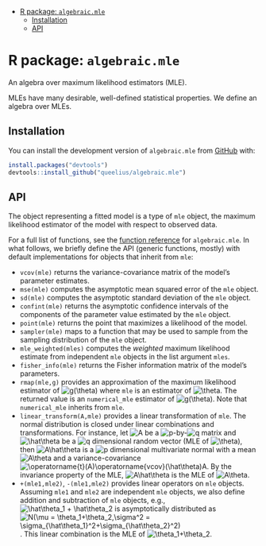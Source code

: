 
-   <a href="#r-package-algebraicmle" id="toc-r-package-algebraicmle">R
    package: <code>algebraic.mle</code></a>
    -   <a href="#installation" id="toc-installation">Installation</a>
    -   <a href="#api" id="toc-api">API</a>

<!-- README.md is generated from README.Rmd. Please edit that file -->

# R package: `algebraic.mle`

<!-- badges: start -->
<!-- badges: end -->

An algebra over maximum likelihood estimators (MLE).

MLEs have many desirable, well-defined statistical properties. We define
an algebra over MLEs.

## Installation

You can install the development version of `algebraic.mle` from
[GitHub](https://github.com/) with:

``` r
install.packages("devtools")
devtools::install_github("queelius/algebraic.mle")
```

## API

The object representing a fitted model is a type of `mle` object, the
maximum likelihood estimator of the model with respect to observed data.

For a full list of functions, see the [function
reference](https://queelius.github.io/algebraic.mle/reference/index.html)
for `algebraic.mle`. In what follows, we briefly define the API (generic
functions, mostly) with default implementations for objects that inherit
from `mle`:

-   `vcov(mle)` returns the variance-covariance matrix of the model’s
    parameter estimates.
-   `mse(mle)` computes the asymptotic mean squared error of the `mle`
    object.
-   `sd(mle)` computes the asymptotic standard deviation of the `mle`
    object.
-   `confint(mle)` returns the asymptotic confidence intervals of the
    components of the parameter value estimated by the `mle` object.
-   `point(mle)` returns the point that maximizes a likelihood of the
    model.
-   `sampler(mle)` maps to a function that may be used to sample from
    the sampling distribution of the `mle` object.
-   `mle_weighted(mles)` computes the *weighted* maximum likelihood
    estimate from independent `mle` objects in the list argument `mles`.
-   `fisher_info(mle)` returns the Fisher information matrix of the
    model’s parameters.
-   `rmap(mle,g)` provides an approximation of the maximum likelihood
    estimator of
    ![g(\theta)](https://latex.codecogs.com/png.image?%5Cdpi%7B110%7D&space;%5Cbg_white&space;g%28%5Ctheta%29 "g(\theta)")
    where `mle` is an estimator of
    ![\theta](https://latex.codecogs.com/png.image?%5Cdpi%7B110%7D&space;%5Cbg_white&space;%5Ctheta "\theta").
    The returned value is an `numerical_mle` estimator of
    ![g(\theta)](https://latex.codecogs.com/png.image?%5Cdpi%7B110%7D&space;%5Cbg_white&space;g%28%5Ctheta%29 "g(\theta)").
    Note that `numerical_mle` inherits from `mle`.
-   `linear_transform(A,mle)` provides a linear transformation of `mle`.
    The normal distribution is closed under linear combinations and
    transformations. For instance, let
    ![A](https://latex.codecogs.com/png.image?%5Cdpi%7B110%7D&space;%5Cbg_white&space;A "A")
    be a
    ![p](https://latex.codecogs.com/png.image?%5Cdpi%7B110%7D&space;%5Cbg_white&space;p "p")-by-![q](https://latex.codecogs.com/png.image?%5Cdpi%7B110%7D&space;%5Cbg_white&space;q "q")
    matrix and
    ![\hat\theta](https://latex.codecogs.com/png.image?%5Cdpi%7B110%7D&space;%5Cbg_white&space;%5Chat%5Ctheta "\hat\theta")
    be a
    ![q](https://latex.codecogs.com/png.image?%5Cdpi%7B110%7D&space;%5Cbg_white&space;q "q")
    dimensional random vector (MLE of
    ![\theta](https://latex.codecogs.com/png.image?%5Cdpi%7B110%7D&space;%5Cbg_white&space;%5Ctheta "\theta")),
    then
    ![A\hat\theta](https://latex.codecogs.com/png.image?%5Cdpi%7B110%7D&space;%5Cbg_white&space;A%5Chat%5Ctheta "A\hat\theta")
    is a
    ![p](https://latex.codecogs.com/png.image?%5Cdpi%7B110%7D&space;%5Cbg_white&space;p "p")
    dimensional multivariate normal with a mean
    ![A\theta](https://latex.codecogs.com/png.image?%5Cdpi%7B110%7D&space;%5Cbg_white&space;A%5Ctheta "A\theta")
    and a variance-covariance
    ![\operatorname{t}(A)\operatorname{vcov}(\hat\theta)A](https://latex.codecogs.com/png.image?%5Cdpi%7B110%7D&space;%5Cbg_white&space;%5Coperatorname%7Bt%7D%28A%29%5Coperatorname%7Bvcov%7D%28%5Chat%5Ctheta%29A "\operatorname{t}(A)\operatorname{vcov}(\hat\theta)A").
    By the invariance property of the MLE,
    ![A\hat\theta](https://latex.codecogs.com/png.image?%5Cdpi%7B110%7D&space;%5Cbg_white&space;A%5Chat%5Ctheta "A\hat\theta")
    is the MLE of
    ![A\theta](https://latex.codecogs.com/png.image?%5Cdpi%7B110%7D&space;%5Cbg_white&space;A%5Ctheta "A\theta").
-   `+(mle1,mle2)`, `-(mle1,mle2)` provides linear operators on `mle`
    objects. Assuming `mle1` and `mle2` are independent `mle` objects,
    we also define addition and subtraction of `mle` objects, e.g.,
    ![\hat\theta_1 + \hat\theta_2](https://latex.codecogs.com/png.image?%5Cdpi%7B110%7D&space;%5Cbg_white&space;%5Chat%5Ctheta_1%20%2B%20%5Chat%5Ctheta_2 "\hat\theta_1 + \hat\theta_2")
    is asymptotically distributed as
    ![N(\mu = \theta_1+\theta_2,\sigma^2 = \sigma\_{\hat\theta_1}^2+\sigma\_{\hat\theta_2}^2)](https://latex.codecogs.com/png.image?%5Cdpi%7B110%7D&space;%5Cbg_white&space;N%28%5Cmu%20%3D%20%5Ctheta_1%2B%5Ctheta_2%2C%5Csigma%5E2%20%3D%20%5Csigma_%7B%5Chat%5Ctheta_1%7D%5E2%2B%5Csigma_%7B%5Chat%5Ctheta_2%7D%5E2%29 "N(\mu = \theta_1+\theta_2,\sigma^2 = \sigma_{\hat\theta_1}^2+\sigma_{\hat\theta_2}^2)").
    This linear combination is the MLE of
    ![\theta_1+\theta_2](https://latex.codecogs.com/png.image?%5Cdpi%7B110%7D&space;%5Cbg_white&space;%5Ctheta_1%2B%5Ctheta_2 "\theta_1+\theta_2").

